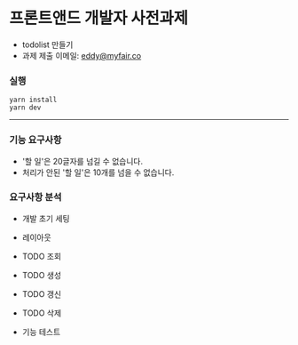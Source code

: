 # 프론트앤드 개발자 사전과제

- todolist 만들기
- 과제 제출 이메일: eddy@myfair.co

### 실행

```text
yarn install
yarn dev
```
---

### 기능 요구사항

- '할 일'은 20글자를 넘길 수 없습니다.
- 처리가 안된 '할 일'은 10개를 넘을 수 없습니다.

### 요구사항 분석

- 개발 초기 세팅

- 레이아웃

- TODO 조회

- TODO 생성

- TODO 갱신

- TODO 삭제

- 기능 테스트
